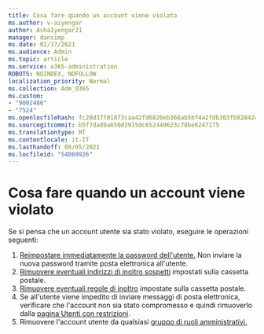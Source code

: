 ```yaml
---
title: Cosa fare quando un account viene violato
ms.author: v-aiyengar
author: AshaIyengar21
manager: dansimp
ms.date: 02/17/2021
ms.audience: Admin
ms.topic: article
ms.service: o365-administration
ROBOTS: NOINDEX, NOFOLLOW
localization_priority: Normal
ms.collection: Adm_O365
ms.custom:
- "9002486"
- "7524"
ms.openlocfilehash: fc20d37f01873caa42fd6820eb366ab5bf4a2fdb303fb82842435d84da067f26
ms.sourcegitcommit: b5f7da89a650d2915dc652449623c78be6247175
ms.translationtype: MT
ms.contentlocale: it-IT
ms.lasthandoff: 08/05/2021
ms.locfileid: "54069926"
---
```

# <a name="what-to-do-when-an-account-is-hacked"></a>Cosa fare quando un account viene violato

Se si pensa che un account utente sia stato violato, eseguire le operazioni seguenti:

1. [Reimpostare immediatamente la password dell'utente.](https://go.microsoft.com/fwlink/?linkid=2103704)  Non inviare la nuova password tramite posta elettronica all'utente.
1. [Rimuovere eventuali indirizzi di inoltro sospetti](https://go.microsoft.com/fwlink/?linkid=2103705) impostati sulla cassetta postale.
1. [Rimuovere eventuali regole di inoltro](https://go.microsoft.com/fwlink/?linkid=2103706) impostate sulla cassetta postale.
1. Se all'utente viene impedito di inviare messaggi di posta elettronica, verificare che l'account non sia stato compromesso e quindi rimuoverlo dalla [pagina Utenti con restrizioni](https://go.microsoft.com/fwlink/?linkid=2103706).
1. Rimuovere l'account utente da qualsiasi [gruppo di ruoli amministrativi.](https://go.microsoft.com/fwlink/?linkid=2092294)